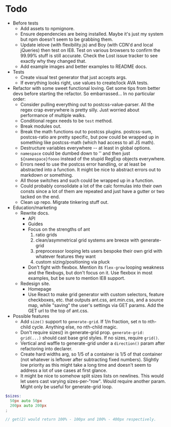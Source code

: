 # Todo

- Before tests
  - Add assets to npmignore.
  - Ensure dependencies are being installed. Maybe it's just my system but npm doesn't seem to be grabbing them.
  - Update ielove (with flexibility.js) and Boy (with CDN'd and local jQueries) then test on IE8. Test on various browsers to confirm the 99.99% stuff is still accurate. Check the Lost issue tracker to see exactly why they changed that.
  - Add example images and better examples to README docs.
- Tests
  - Create visual test generator that just accepts args.
  - If everything looks right, use values to create/lock AVA tests.
- Refactor with some sweet functional loving. Get some tips from better devs before starting the refactor. So embarrassed... In no particular order:
  - Consider pulling everything out to postcss-value-parser. All the regex crap everywhere is pretty silly. Just worried about performance of multiple walks.
  - Conditional regex needs to be `test` method.
  - Break modules out.
  - Break the math functions out to postcss plugins. postcss-sum, postcss-ratio are pretty specific, but pow could be wrapped up in something like postcss-math (which had access to all JS math).
  - Destructure variables everywhere -- at least in global options.
  - `namespace` could be dumbed down to '' and then just `${namespace}foooo` instead of the stupid RegExp objects everywhere.
  - Errors need to use the postcss error handling, or at least be abstracted into a function. It might be nice to abstract errors out to markdown or something.
  - All those switches and such could be wrapped up in a function.
  - Could probably consolidate a lot of the calc formulas into their own consts since a lot of them are repeated and just have a gutter or two tacked on the end.
  - Clean up repo. Migrate tinkering stuff out.
- Education/marketing
  - Rewrite docs.
    - API
    - Guides
    - Focus on the strengths of ant
      1. ratio grids
      2. clean/asymmetrical grid systems are breeze with generate-grid
      3. preprocessor looping lets users bespoke their own grid with whatever features they want
      4. custom sizing/positioning via pluck
    - Don't fight with flexbox. Mention its `flex-grow` looping weakness and the flexbugs, but don't focus on it. Use flexbox in most examples, but be sure to mention IE8 support.
  - Redesign site.
    - Homepage
    - Use React to make grid generator with custom selectors, feature checkboxes, etc. that outputs ant.css, ant.min.css, and a source map, while "saving" the user's settings via GET params. Add the GET url to the top of ant.css.
- Possible features
  - Add `size()` support to `generate-grid`. If 1/n fraction, set n to nth-child cycle. Anything else, no nth-child magic.
  - Don't require sizes() in generate-grid prop. `generate-grid: grid(...)` should cast base grid styles. If no sizes, require `grid()`.
  - Vertical and waffle to generate-grid under a `direction()` param after refactoring into declarer.
  - Create hard widths arg, so 1/5 of a container is 1/5 of that container (not whatever is leftover after subtracting fixed numbers). Slightly low priority as this might take a long time and doesn't seem to address a lot of use cases at first glance.
  - It might be nice to somehow split sizes lists on newlines. This would let users cast varying sizes-per-"row". Would require another param. Might only be useful for generate-grid loop.
```scss
$sizes:
  50px auto 50px
  200px auto 200px
;

// get(2) would return 100% - 100px and 100% - 400px respectively.
```

